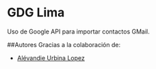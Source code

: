 GDG Lima
========

Uso de Google API para importar contactos GMail.

##Autores
Gracias a la colaboración de:
* [Alévandie Urbina Lopez](http://gplus.to/alevandie/)
